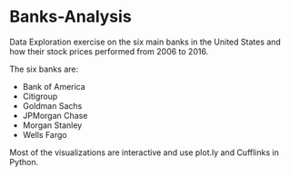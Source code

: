 # Banks-Analysis

Data Exploration exercise on the six main banks in the United States and how their stock prices performed from 2006 to 2016. 

The six banks are:
* Bank of America
* Citigroup
* Goldman Sachs
* JPMorgan Chase
* Morgan Stanley
* Wells Fargo

Most of the visualizations are interactive and use plot.ly and Cufflinks in Python.
